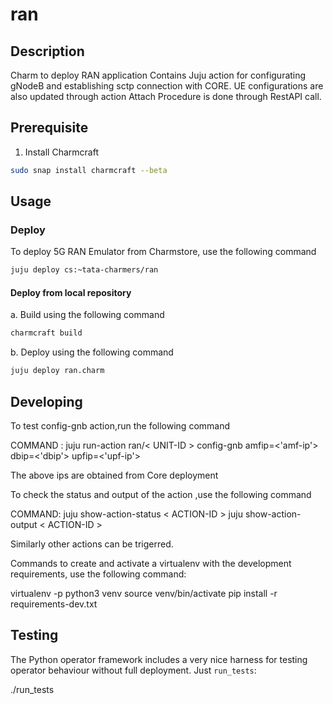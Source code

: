 <!-- Copyright 2020 Tata Elxsi

 Licensed under the Apache License, Version 2.0 (the License); you may
 not use this file except in compliance with the License. You may obtain
 a copy of the License at

         http://www.apache.org/licenses/LICENSE-2.0

 Unless required by applicable law or agreed to in writing, software
 distributed under the License is distributed on an AS IS BASIS, WITHOUT
 WARRANTIES OR CONDITIONS OF ANY KIND, either express or implied. See the
 License for the specific language governing permissions and limitations
 under the License.

 For those usages not covered by the Apache License, Version 2.0 please
 contact: canonical@tataelxsi.onmicrosoft.com

 To get in touch with the maintainers, please contact:
 canonical@tataelxsi.onmicrosoft.com
-->

# ran

## Description

Charm to deploy RAN application
Contains Juju action for configurating gNodeB and establishing sctp
connection with CORE.
UE configurations are also updated through action
Attach Procedure is done through RestAPI call.

## Prerequisite

1. Install Charmcraft

```bash
sudo snap install charmcraft --beta
```

## Usage

### Deploy

To deploy 5G RAN Emulator from Charmstore, use the following command

```bash
juju deploy cs:~tata-charmers/ran
```

#### Deploy from local repository

a. Build using the following command

```bash
charmcraft build
```

b. Deploy using the following command

```bash
juju deploy ran.charm
```

## Developing

To test config-gnb action,run the following command

COMMAND : juju run-action ran/< UNIT-ID > config-gnb amfip=<'amf-ip'> dbip=<'dbip'> upfip=<'upf-ip'>

The above ips are obtained from Core deployment

To check the status and output of the action ,use the following command

COMMAND:
juju show-action-status < ACTION-ID >
juju show-action-output < ACTION-ID >

Similarly other actions can be trigerred.

Commands to create and activate a virtualenv with the development
requirements, use the following command:

virtualenv -p python3 venv
source venv/bin/activate
pip install -r requirements-dev.txt

## Testing

The Python operator framework includes a very nice harness for testing
operator behaviour without full deployment. Just `run_tests`:

./run_tests
